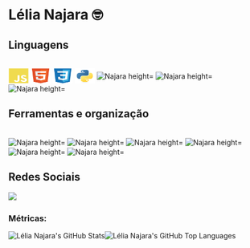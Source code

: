 # Lélia Najara  🤓

## Linguagens
<div style="display: inline_block"><br>
  <img align="center" alt="Najara-Js" height="30" width="40" src="https://raw.githubusercontent.com/devicons/devicon/master/icons/javascript/javascript-plain.svg">
  <img align="center" alt="Najara-HTML" height="30" width="40" src="https://raw.githubusercontent.com/devicons/devicon/master/icons/html5/html5-original.svg">
  <img align="center" alt="Najara-CSS" height="30" width="40" src="https://raw.githubusercontent.com/devicons/devicon/master/icons/css3/css3-original.svg">
  <img align="center" alt="Najara-Python" height="30" width="40" src="https://raw.githubusercontent.com/devicons/devicon/master/icons/python/python-original.svg">
  <img align="center" alt="Najara height="30" width="40" src="https://cdn.jsdelivr.net/gh/devicons/devicon@latest/icons/c/c-original.svg" />
  <img align="center" alt="Najara height="30" width="40" src="https://cdn.jsdelivr.net/gh/devicons/devicon@latest/icons/mysql/mysql-original-wordmark.svg"/>
  <img align="center" alt="Najara height="30" width="40" src="https://cdn.jsdelivr.net/gh/devicons/devicon@latest/icons/php/php-original.svg"/>
</div>

  ## Ferramentas e organização
  <div style="display: inline_block"><br>
  <img align="center" alt="Najara height="30" width="40" src="https://cdn.jsdelivr.net/gh/devicons/devicon@latest/icons/vscode/vscode-original.svg"/>
  <img align="center" alt="Najara height="30" width="40" src="https://cdn.jsdelivr.net/gh/devicons/devicon@latest/icons/notion/notion-original.svg"/>
  <img align="center" alt="Najara height="35" width="45" src="https://cdn.jsdelivr.net/gh/devicons/devicon@latest/icons/gimp/gimp-original.svg"/>
  <img align="center" alt="Najara height="35" width="45" src="https://cdn.jsdelivr.net/gh/devicons/devicon@latest/icons/wordpress/wordpress-original.svg"/>
  <img align="center" alt="Najara height="35" width="45" src="https://cdn.jsdelivr.net/gh/devicons/devicon@latest/icons/canva/canva-original.svg"/>
  <img align="center" alt="Najara height="35" width="45" src="https://cdn.jsdelivr.net/gh/devicons/devicon@latest/icons/figma/figma-original.svg"/> 
  </div>
  
  ## Redes Sociais
 
<div> 
  

  <a href="https://www.linkedin.com/in/najarafreitas" target="_blank"><img src="https://img.shields.io/badge/-LinkedIn-%230077B5?style=for-the-badge&logo=linkedin&logoColor=white" target="_blank"></a> 
 
</div>


### Métricas:
<div>
<img align="left" height='165px' alt="Lélia Najara's GitHub Stats" src="https://github-readme-stats.vercel.app/api?username=lelianajara&show_icons=true&theme=dark&count_private=true&locale=pt-br" />
<img align="left" alt="Lélia Najara's GitHub Top Languages" src="https://github-readme-stats.vercel.app/api/top-langs/?username=lelianajara&layout=compact&theme=dark&locale=pt-br" />
</div>

